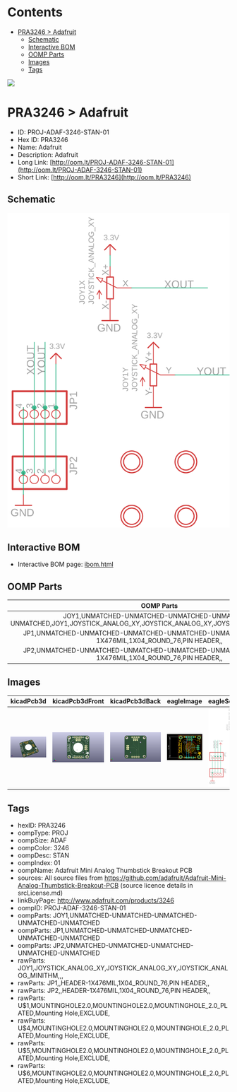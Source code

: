 



Contents
========

* [PRA3246 > Adafruit](#pra3246--adafruit)
	* [Schematic](#schematic)
	* [Interactive BOM](#interactive-bom)
	* [OOMP Parts](#oomp-parts)
	* [Images](#images)
	* [Tags](#tags)
  
![][im]
# PRA3246 > Adafruit

- ID: PROJ-ADAF-3246-STAN-01
- Hex ID: PRA3246
- Name: Adafruit
- Description: Adafruit
- Long Link: [http://oom.lt/PROJ-ADAF-3246-STAN-01](http://oom.lt/PROJ-ADAF-3246-STAN-01)
- Short Link: [http://oom.lt/PRA3246](http://oom.lt/PRA3246)

## Schematic
  
[![schem](eagleSchemImage.png)](eagleSchemImage.png)
## Interactive BOM

- Interactive BOM page: [ibom.html](https://htmlpreview.github.io/?https://github.com/oomlout/oomlout_OOMP_projects/blob/main/PROJ-ADAF-3246-STAN-01/kicad/bom/ibom.html)

## OOMP Parts
  

|OOMP Parts|
| :---: |
|JOY1,UNMATCHED-UNMATCHED-UNMATCHED-UNMATCHED-UNMATCHED,JOY1,JOYSTICK_ANALOG_XY,JOYSTICK_ANALOG_XY,JOYSTICK_ANALOG_MINITHM,,,|
|JP1,UNMATCHED-UNMATCHED-UNMATCHED-UNMATCHED-UNMATCHED,JP1,,HEADER-1X476MIL,1X04_ROUND_76,PIN HEADER,,|
|JP2,UNMATCHED-UNMATCHED-UNMATCHED-UNMATCHED-UNMATCHED,JP2,,HEADER-1X476MIL,1X04_ROUND_76,PIN HEADER,,|

## Images
  
  

|kicadPcb3d|kicadPcb3dFront|kicadPcb3dBack|eagleImage|eagleSchemImage|
| :---: | :---: | :---: | :---: | :---: |
|[![kicadPcb3d](kicadPcb3d_140.png)](kicadPcb3d.png)|[![kicadPcb3dFront](kicadPcb3dFront_140.png)](kicadPcb3dFront.png)|[![kicadPcb3dBack](kicadPcb3dBack_140.png)](kicadPcb3dBack.png)|[![eagleImage](eagleImage_140.png)](eagleImage.png)|[![eagleSchemImage](eagleSchemImage_140.png)](eagleSchemImage.png)|

## Tags

- hexID: PRA3246
- oompType: PROJ
- oompSize: ADAF
- oompColor: 3246
- oompDesc: STAN
- oompIndex: 01
- oompName: Adafruit Mini Analog Thumbstick Breakout PCB
- sources: All source files from https://github.com/adafruit/Adafruit-Mini-Analog-Thumbstick-Breakout-PCB (source licence details in srcLicense.md)
- linkBuyPage: http://www.adafruit.com/products/3246
- oompID: PROJ-ADAF-3246-STAN-01
- oompParts: JOY1,UNMATCHED-UNMATCHED-UNMATCHED-UNMATCHED-UNMATCHED
- oompParts: JP1,UNMATCHED-UNMATCHED-UNMATCHED-UNMATCHED-UNMATCHED
- oompParts: JP2,UNMATCHED-UNMATCHED-UNMATCHED-UNMATCHED-UNMATCHED
- rawParts: JOY1,JOYSTICK_ANALOG_XY,JOYSTICK_ANALOG_XY,JOYSTICK_ANALOG_MINITHM,,,
- rawParts: JP1,,HEADER-1X476MIL,1X04_ROUND_76,PIN HEADER,,
- rawParts: JP2,,HEADER-1X476MIL,1X04_ROUND_76,PIN HEADER,,
- rawParts: U$1,MOUNTINGHOLE2.0,MOUNTINGHOLE2.0,MOUNTINGHOLE_2.0_PLATED,Mounting Hole,EXCLUDE,
- rawParts: U$4,MOUNTINGHOLE2.0,MOUNTINGHOLE2.0,MOUNTINGHOLE_2.0_PLATED,Mounting Hole,EXCLUDE,
- rawParts: U$5,MOUNTINGHOLE2.0,MOUNTINGHOLE2.0,MOUNTINGHOLE_2.0_PLATED,Mounting Hole,EXCLUDE,
- rawParts: U$6,MOUNTINGHOLE2.0,MOUNTINGHOLE2.0,MOUNTINGHOLE_2.0_PLATED,Mounting Hole,EXCLUDE,



[im]: kicadPcb3d_450.png

